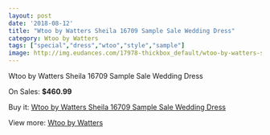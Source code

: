 ```yaml
---
layout: post
date: '2018-08-12'
title: "Wtoo by Watters Sheila 16709 Sample Sale Wedding Dress"
category: Wtoo by Watters
tags: ["special","dress","wtoo","style","sample"]
image: http://img.eudances.com/17978-thickbox_default/wtoo-by-watters-sheila-16709-sample-sale-wedding-dress.jpg
---
```

Wtoo by Watters Sheila 16709 Sample Sale Wedding Dress

On Sales: **$460.99**
<a href="https://www.eudances.com/en/wtoo-by-watters/5218-wtoo-by-watters-sheila-16709-sample-sale-wedding-dress.html"><amp-img layout="responsive" width="600" height="600" src="//img.eudances.com/17978-thickbox_default/wtoo-by-watters-sheila-16709-sample-sale-wedding-dress.jpg" alt="Wtoo by Watters Sheila 16709 Sample Sale Wedding Dress 0" /></a>
<a href="https://www.eudances.com/en/wtoo-by-watters/5218-wtoo-by-watters-sheila-16709-sample-sale-wedding-dress.html"><amp-img layout="responsive" width="600" height="600" src="//img.eudances.com/17979-thickbox_default/wtoo-by-watters-sheila-16709-sample-sale-wedding-dress.jpg" alt="Wtoo by Watters Sheila 16709 Sample Sale Wedding Dress 1" /></a>

Buy it: [Wtoo by Watters Sheila 16709 Sample Sale Wedding Dress](https://www.eudances.com/en/wtoo-by-watters/5218-wtoo-by-watters-sheila-16709-sample-sale-wedding-dress.html "Wtoo by Watters Sheila 16709 Sample Sale Wedding Dress")

View more: [Wtoo by Watters](https://www.eudances.com/en/49-wtoo-by-watters "Wtoo by Watters")